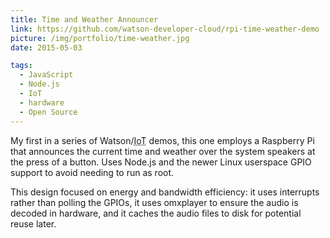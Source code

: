 ```yaml
---
title: Time and Weather Announcer
link: https://github.com/watson-developer-cloud/rpi-time-weather-demo
picture: /img/portfolio/time-weather.jpg
date: 2015-05-03

tags:
  - JavaScript
  - Node.js
  - IoT
  - hardware
  - Open Source
---
```


My first in a series of Watson/<abbr title="Internet of Things">IoT</abbr> demos, this one employs a Raspberry Pi that 
announces the current time and weather over the system speakers at the press of a button. Uses Node.js and the newer 
Linux userspace GPIO support to avoid needing to run as root.

This design focused on energy and bandwidth efficiency: it uses interrupts rather than polling the GPIOs, it uses 
omxplayer to ensure the audio is decoded in hardware, and it caches the audio files to disk for potential reuse later.



